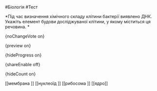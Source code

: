 #Біологія #Тест

*Під час визначення хімічного складу клітини бактерії виявлено ДНК.
Укажіть елемент будови досліджуваної клітини, у якому міститься ця речовина.
*

{noChangeVote on}

{preview on}

{hideProgress on}

{shareEnable off}

{hideCount on}

[[мембрана ]]
[[нуклеоїд ]]
[[рибосома ]]
[[ядро]]

